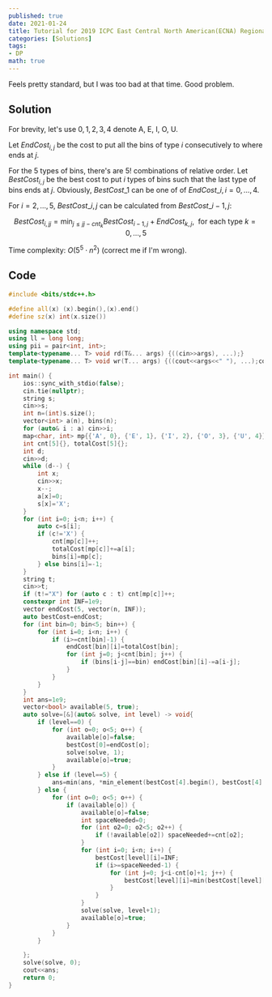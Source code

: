 ```yaml
---
published: true
date: 2021-01-24
title: Tutorial for 2019 ICPC East Central North American(ECNA) Regional Contest K - Where Have You Bin
categories: [Solutions]
tags: 
- DP
math: true
---
```


Feels pretty standard, but I was too bad at that time. Good problem.


## Solution

For brevity, let's use $0,1,2,3,4$ denote A, E, I, O, U.

Let $\textit {EndCost}_{i, j}$ be the cost to put all the bins of type $i$ consecutively to where ends at $j$.

For the 5 types of bins, there's are $5!$ combinations of relative order. Let $\textit {BestCost}_{i, j}$  be the best cost to put $i$ types of bins such that the last type of bins ends at $j$. Obviously, $\textit{BestCost}\_{1}$ can be one of of $\textit{EndCost}\_i, i=0,\dots,4$. 

For $i=2,\dots, 5$, $\textit{BestCost}\_{i, j}$ can be calculated from $\textit{BestCost}\_{i-1, j}$:

$$\textit{BestCost} _{i,jj}=\min _{j\le jj-cnt_k}\textit{BestCost} _{i-1, j}+\textit{EndCost} _{k, j},~~\text{for each type } k=0,\dots,5$$


Time complexity: $O(5^5\cdot n^2)$ (correct me if I'm wrong).

## Code

```cpp
#include <bits/stdc++.h>

#define all(x) (x).begin(),(x).end()
#define sz(x) int(x.size())

using namespace std;
using ll = long long;
using pii = pair<int, int>;
template<typename... T> void rd(T&... args) {((cin>>args), ...);}
template<typename... T> void wr(T... args) {((cout<<args<<" "), ...);cout<<endl;}

int main() {
    ios::sync_with_stdio(false);
    cin.tie(nullptr);
    string s;
    cin>>s;
    int n=(int)s.size();
    vector<int> a(n), bins(n);
    for (auto& i : a) cin>>i;
    map<char, int> mp{{'A', 0}, {'E', 1}, {'I', 2}, {'O', 3}, {'U', 4}};
    int cnt[5]{}, totalCost[5]{};
    int d;
    cin>>d;
    while (d--) {
        int x;
        cin>>x;
        x--;
        a[x]=0;
        s[x]='X';
    }
    for (int i=0; i<n; i++) {
        auto c=s[i];
        if (c!='X') {
            cnt[mp[c]]++;
            totalCost[mp[c]]+=a[i];
            bins[i]=mp[c];
        } else bins[i]=-1;
    }
    string t;
    cin>>t;
    if (t!="X") for (auto c : t) cnt[mp[c]]++;
    constexpr int INF=1e9;
    vector endCost(5, vector(n, INF));
    auto bestCost=endCost;
    for (int bin=0; bin<5; bin++) {
        for (int i=0; i<n; i++) {
            if (i>=cnt[bin]-1) {
                endCost[bin][i]=totalCost[bin];
                for (int j=0; j<cnt[bin]; j++) {
                    if (bins[i-j]==bin) endCost[bin][i]-=a[i-j];
                }
            }
        }
    }
    int ans=1e9;
    vector<bool> available(5, true);
    auto solve=[&](auto& solve, int level) -> void{
        if (level==0) {
            for (int o=0; o<5; o++) {
                available[o]=false;
                bestCost[0]=endCost[o];
                solve(solve, 1);
                available[o]=true;
            }
        } else if (level==5) {
            ans=min(ans, *min_element(bestCost[4].begin(), bestCost[4].end()));
        } else {
            for (int o=0; o<5; o++) {
                if (available[o]) {
                    available[o]=false;
                    int spaceNeeded=0;
                    for (int o2=0; o2<5; o2++) {
                        if (!available[o2]) spaceNeeded+=cnt[o2];
                    }
                    for (int i=0; i<n; i++) {
                        bestCost[level][i]=INF;
                        if (i>=spaceNeeded-1) {
                            for (int j=0; j<i-cnt[o]+1; j++) {
                                bestCost[level][i]=min(bestCost[level][i], bestCost[level-1][j]+endCost[o][i]);
                            }
                        }
                    }
                    solve(solve, level+1);
                    available[o]=true;
                }
            }
        }

    };
    solve(solve, 0);
    cout<<ans;
    return 0;
}
```
